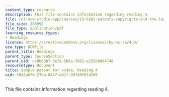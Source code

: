 ```yaml
---
content_type: resource
description: This file contains information regarding reading 4.
file: /ol-ocw-studio-app/courses/15-628j-patents-copyrights-and-the-law-of-intellectual-property-spring-2013/f0d8a6f027eb0457d61f99740f0fd260_MIT15_628JS13_read04.pdf
file_size: 268998
file_type: application/pdf
learning_resource_types:
- Readings
license: https://creativecommons.org/licenses/by-nc-sa/4.0/
ocw_type: OCWFile
parent_title: Readings
parent_type: CourseSection
parent_uid: c40b08b7-3e7e-5b6a-3961-e255d8084748
resourcetype: Document
title: Sample patent for video, Reading 4
uid: f0d8a6f0-27eb-0457-d61f-99740f0fd260
---
```

This file contains information regarding reading 4.